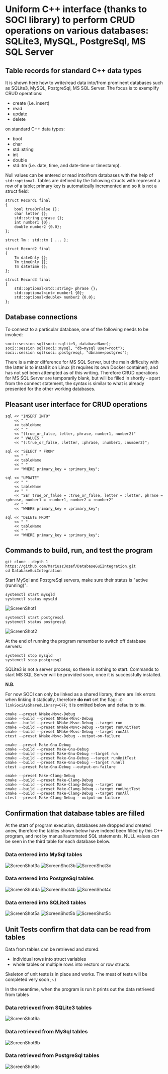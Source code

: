 # Uniform C++ interface (thanks to SOCI library) to perform CRUD operations on various databases: SQLite3, MySQL, PostgreSql, MS SQL Server

## Table records for standard C++ data types

It is shown here how to write/read data into/from prominent databases such as SQLite3, MySQL, PostgreSql, MS SQL Server. The focus is to exemplify CRUD operations:
- create (i.e. insert)
- read
- update
- delete 

on standard  C++ data types:
- bool
- char
- std::string
- int
- double
- std::tm (i.e. date, time, and date-time or timestamp).

Null values can be entered or read into/from databases with the help of `std::optional`. Tables are defined by the following structs with represent a row of a table; primary key is automatically incremented and so it is not a struct field:
```
struct Record1 final
{
    bool trueOrFalse {};
    char letter {};
    std::string phrase {};
    int number1 {0};
    double number2 {0.0};
};

struct Tm : std::tm { ... };

struct Record2 final
{
    Tm dateOnly {};
    Tm timeOnly {};
    Tm dateTime {};
};

struct Record3 final
{
    std::optional<std::string> phrase {};
    std::optional<int> number1 {0};
    std::optional<double> number2 {0.0};
};
```

## Database connections 

To connect to a particular database, one of the following needs to be invoked:
```
soci::session sql(soci::sqlite3, databaseName);
soci::session sql(soci::mysql, "db=mysql user=root");
soci::session sql(soci::postgresql, "dbname=postgres");
```
There is a minor difference for MS SQL Server, but the main difficulty with the latter is to install it on Linux (it requires its own Docker container), and has not yet been attempted as of this writing. Therefore CRUD operations for MS SQL Server are temporarily blank, but will be filled in shortly - apart from the connect statement, the syntax is similar to what is already presented for the other working databases.

## Pleasant user interface for CRUD operations

```
sql << "INSERT INTO"
    << " "
    << tableName
    << " "
    << "(true_or_false, letter, phrase, number1, number2)"
    << " VALUES "
    << "(:true_or_false, :letter, :phrase, :number1, :number2)";
```

```
sql << "SELECT * FROM"
    << " "
    << tableName
    << " "
    << "WHERE primary_key = :primary_key";
```

```
sql << "UPDATE"
    << " "
    << tableName
    << " "
    << "SET true_or_false = :true_or_false, letter = :letter, phrase = :phrase, number1 = :number1, number2 = :number2"
    << " "
    << "WHERE primary_key = :primary_key";
```

```
sql << "DELETE FROM"
    << " "
    << tableName
    << " "
    << "WHERE primary_key = :primary_key";
```

## Commands to build, run, and test the program

```
git clone --depth 1 https://github.com/MariuszJozef/DatabaseGuiIntegration.git
cd DatabaseGuiIntegration
```

Start MySql and PostgreSql servers, make sure their status is "active (running)":
```
systemctl start mysqld
systemctl status mysqld
```

![ScreenShot1](ScreenShots/ScreenShot1.png)

```
systemctl start postgresql
systemctl status postgresql
```

![ScreenShot2](ScreenShots/ScreenShot2.png)

At the end of running the program remember to switch off database servers:
```
systemctl stop mysqld
systemctl stop postgresql
```

SQLite3 is not a server process; so there is nothing to start. Commands to start MS SQL Server will be provided soon, once it is successfully installed. 

**N.B.**

For now SOCI can only be linked as a shared library, there are link errors when linking it statically, therefore **do not** set the flag:
`-D linkSociAsSharedLibrary=OFF`; it is omitted below and defaults to `ON`.

```
cmake --preset NMake-Msvc-Debug
cmake --build --preset NMake-Msvc-Debug
cmake --build --preset NMake-Msvc-Debug --target run
cmake --build --preset NMake-Msvc-Debug --target runUnitTest
cmake --build --preset NMake-Msvc-Debug --target runAll
ctest --preset NMake-Msvc-Debug --output-on-failure
```

```
cmake --preset Make-Gnu-Debug
cmake --build --preset Make-Gnu-Debug
cmake --build --preset Make-Gnu-Debug --target run
cmake --build --preset Make-Gnu-Debug --target runUnitTest
cmake --build --preset Make-Gnu-Debug --target runAll
ctest --preset Make-Gnu-Debug --output-on-failure
```

```
cmake --preset Make-Clang-Debug
cmake --build --preset Make-Clang-Debug
cmake --build --preset Make-Clang-Debug --target run
cmake --build --preset Make-Clang-Debug --target runUnitTest
cmake --build --preset Make-Clang-Debug --target runAll
ctest --preset Make-Clang-Debug --output-on-failure
```

## Confirmation that database tables are filled

At the start of program execution, databases are dropped and created anew, therefore the tables shown below have indeed been filled by this C++ program, and not by manual/automated SQL statements. NULL values can be seen in the third table for each database below.

### Data entered into MySql tables

![ScreenShot3a](ScreenShots/ScreenShot3a.png)
![ScreenShot3b](ScreenShots/ScreenShot3b.png)
![ScreenShot3c](ScreenShots/ScreenShot3c.png)

### Data entered into PostgreSql tables

![ScreenShot4a](ScreenShots/ScreenShot4a.png)
![ScreenShot4b](ScreenShots/ScreenShot4b.png)
![ScreenShot4c](ScreenShots/ScreenShot4c.png)

### Data entered into SQLite3 tables

![ScreenShot5a](ScreenShots/ScreenShot5a.png)
![ScreenShot5b](ScreenShots/ScreenShot5b.png)
![ScreenShot5c](ScreenShots/ScreenShot5c.png)

## Unit Tests confirm that data can be read from tables

Data from tables can be retrieved and stored:
- individual rows into struct variables
- whole tables or multiple rows into vectors or row structs.

Skeleton of unit tests is in place and works. The meat of tests will be completed very soon ;~)

In the meantime, when the program is run it prints out the data retrieved from tables

### Data retrieved from SQLite3 tables

![ScreenShot6a](ScreenShots/ScreenShot6a.png)

### Data retrieved from MySql tables

![ScreenShot6b](ScreenShots/ScreenShot6b.png)

### Data retrieved from PostgreSql tables

![ScreenShot6c](ScreenShots/ScreenShot6c.png)
